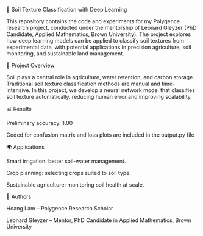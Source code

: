 🌱 Soil Texture Classification with Deep Learning

This repository contains the code and experiments for my Polygence research project, conducted under the mentorship of Leonard Gleyzer (PhD Candidate, Applied Mathematics, Brown University). The project explores how deep learning models can be applied to classify soil textures from experimental data, with potential applications in precision agriculture, soil monitoring, and sustainable land management.

📌 Project Overview

Soil plays a central role in agriculture, water retention, and carbon storage. Traditional soil texture classification methods are manual and time-intensive. In this project, we develop a neural network model that classifies soil texture automatically, reducing human error and improving scalability.


📊 Results

Preliminary accuracy: 1.00

Coded for confusion matrix and loss plots are included in the output.py file

🌍 Applications

Smart irrigation: better soil-water management.

Crop planning: selecting crops suited to soil type.

Sustainable agriculture: monitoring soil health at scale.

👥 Authors

Hoang Lam – Polygence Research Scholar

Leonard Gleyzer – Mentor, PhD Candidate in Applied Mathematics, Brown University
